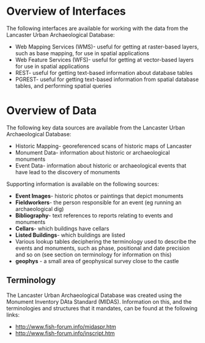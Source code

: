 # Overview of Interfaces

The following interfaces are available for working with the data from the Lancaster Urban Archaeological Database:

* Web Mapping Services (WMS)- useful for getting at raster-based layers, such as base mapping, for use in spatial applications
* Web Feature Services (WFS)- useful for getting at vector-based layers for use in spatial applications
* REST- useful for getting text-based information about database tables
* PGREST- useful for getting text-based information from spatial database tables, and performing spatial queries

# Overview of Data

The following key data sources are available from the Lancaster Urban Archaeological Database:

* Historic Mapping- georeferenced scans of historic maps of Lancaster
* Monument Data- information about historic or archaeological monuments
* Event Data- information about historic or archaeological events that have lead to the discovery of monuments

Supporting information is available on the following sources:

* **Event Images**- historic photos or paintings that depict monuments
* **Fieldworkers**- the person responsible for an event (eg running an archaeological dig)
* **Bibliography**- text references to reports relating to events and monuments
* **Cellars**- which buildings have cellars
* **Listed Buildings**- which buildings are listed
* Various lookup tables deciphering the terminology used to describe the events and monuments, such as phase, positional and date precision and so on (see section on terminology for information on this)
* **geophys** - a small area of geophysical survey close to the castle

## Terminology

The Lancaster Urban Archaeological Database was created using the Monument Inventory DAta Standard (MIDAS). Information on this, and the terminologies and structures that it mandates, can be found at the following links:

* http://www.fish-forum.info/midaspr.htm
* http://www.fish-forum.info/inscript.htm
    


